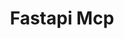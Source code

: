 ---
created: '2025-09-16T15:05:15.652951'
modified: '2025-09-17T17:15:05.750648'
ship_factor: 5
subtype: mcp-servers
tags: []
title: Fastapi Mcp
type: tool
version: 1
---